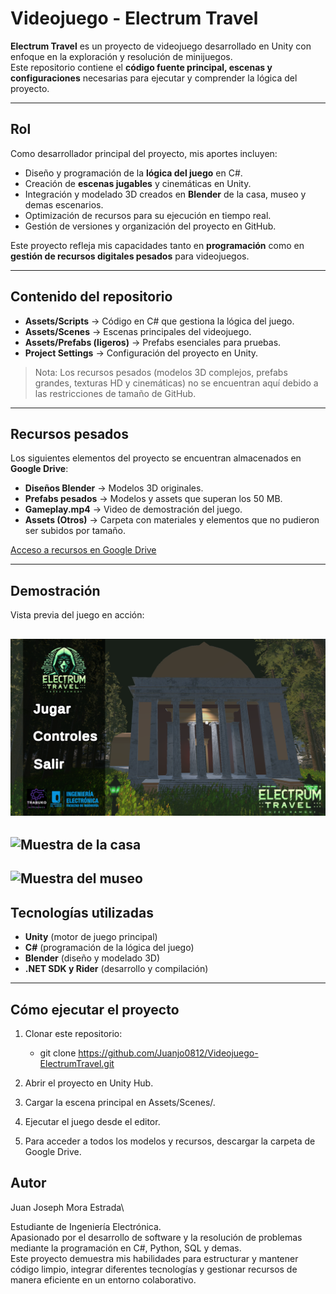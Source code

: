 # Videojuego - Electrum Travel

**Electrum Travel** es un proyecto de videojuego desarrollado en Unity con enfoque en la exploración y resolución de minijuegos.  
Este repositorio contiene el **código fuente principal, escenas y configuraciones** necesarias para ejecutar y comprender la lógica del proyecto.

---

## Rol 
Como desarrollador principal del proyecto, mis aportes incluyen:

- Diseño y programación de la **lógica del juego** en C#.  
- Creación de **escenas jugables** y cinemáticas en Unity.  
- Integración y modelado 3D creados en **Blender** de la casa, museo y demas escenarios.  
- Optimización de recursos para su ejecución en tiempo real.  
- Gestión de versiones y organización del proyecto en GitHub.  

Este proyecto refleja mis capacidades tanto en **programación** como en **gestión de recursos digitales pesados** para videojuegos.

---

## Contenido del repositorio
- **Assets/Scripts** → Código en C# que gestiona la lógica del juego.  
- **Assets/Scenes** → Escenas principales del videojuego.  
- **Assets/Prefabs (ligeros)** → Prefabs esenciales para pruebas.  
- **Project Settings** → Configuración del proyecto en Unity.  

> Nota: Los recursos pesados (modelos 3D complejos, prefabs grandes, texturas HD y cinemáticas) no se encuentran aquí debido a las restricciones de tamaño de GitHub.

---

## Recursos pesados
Los siguientes elementos del proyecto se encuentran almacenados en **Google Drive**:

- **Diseños Blender** → Modelos 3D originales.  
- **Prefabs pesados** → Modelos y assets que superan los 50 MB.  
- **Gameplay.mp4** → Video de demostración del juego.  
- **Assets (Otros)** → Carpeta con materiales y elementos que no pudieron ser subidos por tamaño.  

[Acceso a recursos en Google Drive](https://drive.google.com/drive/folders/127Xel7jZL63xM-Dr2iKFpTcULgsekJCU?usp=sharing)

---

## Demostración
Vista previa del juego en acción:

![Pantalla de inicio](Recursos/Intro.png)
---
![Muestra de la casa](Recursos/Casa.gif)
---
![Muestra del museo](Recursos/Museo.gif)
---

## Tecnologías utilizadas
- **Unity** (motor de juego principal)  
- **C#** (programación de la lógica del juego)  
- **Blender** (diseño y modelado 3D)  
- **.NET SDK y Rider** (desarrollo y compilación)

---

## Cómo ejecutar el proyecto
1. Clonar este repositorio:
   - git clone https://github.com/Juanjo0812/Videojuego-ElectrumTravel.git

2. Abrir el proyecto en Unity Hub.

3. Cargar la escena principal en Assets/Scenes/.

4. Ejecutar el juego desde el editor.

5. Para acceder a todos los modelos y recursos, descargar la carpeta de Google Drive.


## Autor

Juan Joseph Mora Estrada\

Estudiante de Ingeniería Electrónica.\
Apasionado por el desarrollo de software y la resolución de problemas mediante la programación en C#, Python, SQL y demas.  \
Este proyecto demuestra mis habilidades para estructurar y mantener código limpio, integrar diferentes tecnologías y gestionar recursos de manera eficiente en un entorno colaborativo.  
